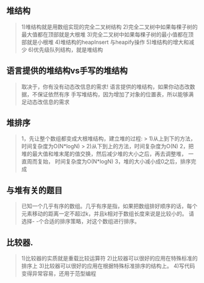 ## 堆结构
>1)堆结构就是用数组实现的完全二叉树结构
2)完全二叉树中如果每棵子树的最大值都在顶部就是大根堆
3)完全二叉树中如果每棵子树的最小值都在顶部就是小根堆
4)堆结构的heapInsert 与heapify操作
5)堆结构的增大和减少
6)优先级队列结构，就是堆结构

## 语言提供的堆结构vs手写的堆结构
>取决于，你有没有动态改信息的需求!
语言提供的堆结构，如果你动态改数据，不保证依然有序
手写堆结构，因为增加了对象的位置表，所以能够满足动态改信息的需求

## 堆排序
>1，先让整个数组都变成大根堆结构，建立堆的过程:
    > 1)从上到下的方法，时间复杂度为O(N\*logN)
    > 2)从下到上的方法，时间复杂度为O(N)
> 2，把堆的最大值和堆末尾的值交换，然后减少堆的大小之后，再去调整堆，
 一直周而复始， 时间复杂度为O(N*logN)
> 3，堆的大小减小成0之后，排序完成


## 与堆有关的题目
>已知一个几乎有序的数组。几乎有序是指，如果把数组排好顺序的话，每个
   元素移动的距离一定不超过k，并且k相对于数组长度来说是比较小的。
   请选择- -个合适的排序策略，对这个数组进行排序。

## 比较器.
>1)比较器的实质就是重载比较运算符
2)比较器可以很好的应用在特殊标准的排序上
3)比较器可以很好的应用在根据特殊标准排序的结构上。
4)写代码变得异常容易，还用于范型编程
